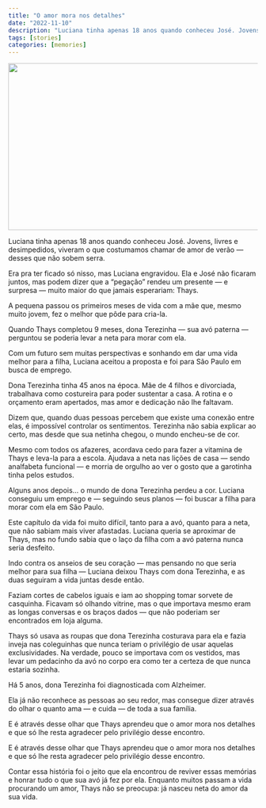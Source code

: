 ```yaml
---
title: "O amor mora nos detalhes"
date: "2022-11-10"
description: "Luciana tinha apenas 18 anos quando conheceu José. Jovens, livres e desimpedidos, viveram o que costumamos chamar de amor de verão"
tags: [stories]
categories: [memories]
---
```


<img src="https://i1.wp.com/stories.geanramos.com/uploads/2022/770c6bd2f8.png?resize=400,225" width="600" height="337" alt="">

Luciana tinha apenas 18 anos quando conheceu José. Jovens, livres e desimpedidos, viveram o que costumamos chamar de amor de verão — desses que não sobem serra.

Era pra ter ficado só nisso, mas Luciana engravidou. Ela e José não ficaram juntos, mas podem dizer que a “pegação” rendeu um presente — e surpresa — muito maior do que jamais esperariam: Thays.

A pequena passou os primeiros meses de vida com a mãe que, mesmo muito jovem, fez o melhor que pôde para cria-la.

Quando Thays completou 9 meses, dona Terezinha — sua avó paterna — perguntou se poderia levar a neta para morar com ela.

Com um futuro sem muitas perspectivas e sonhando em dar uma vida melhor para a filha, Luciana aceitou a proposta e foi para São Paulo em busca de emprego.

Dona Terezinha tinha 45 anos na época. Mãe de 4 filhos e divorciada, trabalhava como costureira para poder sustentar a casa. A rotina e o orçamento eram apertados, mas amor e dedicação não lhe faltavam.

Dizem que, quando duas pessoas percebem que existe uma conexão entre elas, é impossível controlar os sentimentos. Terezinha não sabia explicar ao certo, mas desde que sua netinha chegou, o mundo encheu-se de cor.

Mesmo com todos os afazeres, acordava cedo para fazer a vitamina de Thays e leva-la para a escola. Ajudava a neta nas lições de casa — sendo analfabeta funcional — e morria de orgulho ao ver o gosto que a garotinha tinha pelos estudos.

Alguns anos depois… o mundo de dona Terezinha perdeu a cor. Luciana conseguiu um emprego e — seguindo seus planos — foi buscar a filha para morar com ela em São Paulo.

Este capítulo da vida foi muito difícil, tanto para a avó, quanto para a neta, que não sabiam mais viver afastadas. Luciana queria se aproximar de Thays, mas no fundo sabia que o laço da filha com a avó paterna nunca seria desfeito.

Indo contra os anseios de seu coração — mas pensando no que seria melhor para sua filha — Luciana deixou Thays com dona Terezinha, e as duas seguiram a vida juntas desde então.

Faziam cortes de cabelos iguais e iam ao shopping tomar sorvete de casquinha. Ficavam só olhando vitrine, mas o que importava mesmo eram as longas conversas e os braços dados — que não poderiam ser encontrados em loja alguma.

Thays só usava as roupas que dona Terezinha costurava para ela e fazia inveja nas coleguinhas que nunca teriam o privilégio de usar aquelas exclusividades. Na verdade, pouco se importava com os vestidos, mas levar um pedacinho da avó no corpo era como ter a certeza de que nunca estaria sozinha.

Há 5 anos, dona Terezinha foi diagnosticada com Alzheimer.

Ela já não reconhece as pessoas ao seu redor, mas consegue dizer através do olhar o quanto ama — e cuida — de toda a sua família.

E é através desse olhar que Thays aprendeu que o amor mora nos detalhes e que só lhe resta agradecer pelo privilégio desse encontro.

E é através desse olhar que Thays aprendeu que o amor mora nos detalhes e que só lhe resta agradecer pelo privilégio desse encontro.

Contar essa história foi o jeito que ela encontrou de reviver essas memórias e honrar tudo o que sua avó já fez por ela. Enquanto muitos passam a vida procurando um amor, Thays não se preocupa: já nasceu neta do amor da sua vida.
